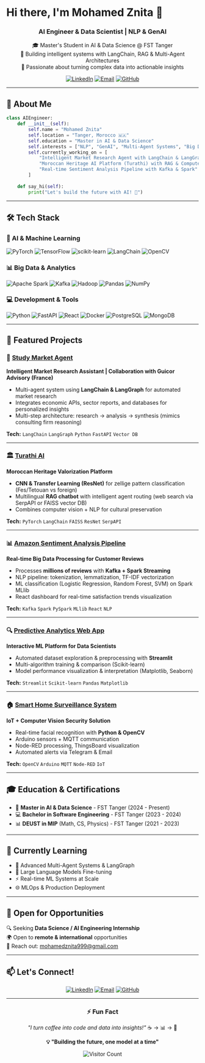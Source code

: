 # Hi there, I'm Mohamed Znita 👋

<div align="center">
  
### AI Engineer & Data Scientist | NLP & GenAI

🎓 Master's Student in AI & Data Science @ FST Tanger  
🤖 Building intelligent systems with LangChain, RAG & Multi-Agent Architectures  
🚀 Passionate about turning complex data into actionable insights

[![LinkedIn](https://img.shields.io/badge/LinkedIn-0077B5?style=for-the-badge&logo=linkedin&logoColor=white)](https://www.linkedin.com/in/mohamed-znita-b665002a6/)
[![Email](https://img.shields.io/badge/Email-D14836?style=for-the-badge&logo=gmail&logoColor=white)](mailto:mohamedznita999@gmail.com)
[![GitHub](https://img.shields.io/badge/GitHub-100000?style=for-the-badge&logo=github&logoColor=white)](https://github.com/znita-mohamed)

</div>

---

## 🎯 About Me

```python
class AIEngineer:
    def __init__(self):
        self.name = "Mohamed Znita"
        self.location = "Tanger, Morocco 🇲🇦"
        self.education = "Master in AI & Data Science"
        self.interests = ["NLP", "GenAI", "Multi-Agent Systems", "Big Data"]
        self.currently_working_on = [
            "Intelligent Market Research Agent with LangChain & LangGraph",
            "Moroccan Heritage AI Platform (Turathi) with RAG & Computer Vision",
            "Real-time Sentiment Analysis Pipeline with Kafka & Spark"
        ]
    
    def say_hi(self):
        print("Let's build the future with AI! 🚀")
```

---

## 🛠️ Tech Stack

### 🤖 AI & Machine Learning
![PyTorch](https://img.shields.io/badge/PyTorch-%23EE4C2C.svg?style=flat&logo=PyTorch&logoColor=white)
![TensorFlow](https://img.shields.io/badge/TensorFlow-%23FF6F00.svg?style=flat&logo=TensorFlow&logoColor=white)
![scikit-learn](https://img.shields.io/badge/scikit--learn-%23F7931E.svg?style=flat&logo=scikit-learn&logoColor=white)
![LangChain](https://img.shields.io/badge/LangChain-121212?style=flat&logo=chainlink&logoColor=white)
![OpenCV](https://img.shields.io/badge/opencv-%23white.svg?style=flat&logo=opencv&logoColor=white)

### 📊 Big Data & Analytics
![Apache Spark](https://img.shields.io/badge/Apache%20Spark-E25A1C?style=flat&logo=apachespark&logoColor=white)
![Kafka](https://img.shields.io/badge/Apache%20Kafka-231F20?style=flat&logo=apachekafka&logoColor=white)
![Hadoop](https://img.shields.io/badge/Hadoop-66CCFF?style=flat&logo=apachehadoop&logoColor=black)
![Pandas](https://img.shields.io/badge/pandas-%23150458.svg?style=flat&logo=pandas&logoColor=white)
![NumPy](https://img.shields.io/badge/numpy-%23013243.svg?style=flat&logo=numpy&logoColor=white)

### 💻 Development & Tools
![Python](https://img.shields.io/badge/python-3670A0?style=flat&logo=python&logoColor=ffdd54)
![FastAPI](https://img.shields.io/badge/FastAPI-005571?style=flat&logo=fastapi)
![React](https://img.shields.io/badge/react-%2320232a.svg?style=flat&logo=react&logoColor=%2361DAFB)
![Docker](https://img.shields.io/badge/docker-%230db7ed.svg?style=flat&logo=docker&logoColor=white)
![PostgreSQL](https://img.shields.io/badge/postgres-%23316192.svg?style=flat&logo=postgresql&logoColor=white)
![MongoDB](https://img.shields.io/badge/MongoDB-%234ea94b.svg?style=flat&logo=mongodb&logoColor=white)

---

## 🚀 Featured Projects

### 🤝 [Study Market Agent](https://github.com/znita-mohamed) 
**Intelligent Market Research Assistant | Collaboration with Guicor Advisory (France)**
- Multi-agent system using **LangChain & LangGraph** for automated market research
- Integrates economic APIs, sector reports, and databases for personalized insights
- Multi-step architecture: research → analysis → synthesis (mimics consulting firm reasoning)

**Tech:** `LangChain` `LangGraph` `Python` `FastAPI` `Vector DB`

---

### 🏛️ [Turathi AI](https://github.com/znita-mohamed)
**Moroccan Heritage Valorization Platform**
- **CNN & Transfer Learning (ResNet)** for zellige pattern classification (Fes/Tetouan vs foreign)
- Multilingual **RAG chatbot** with intelligent agent routing (web search via SerpAPI or FAISS vector DB)
- Combines computer vision + NLP for cultural preservation

**Tech:** `PyTorch` `LangChain` `FAISS` `ResNet` `SerpAPI`

---

### 📊 [Amazon Sentiment Analysis Pipeline](https://github.com/znita-mohamed)
**Real-time Big Data Processing for Customer Reviews**
- Processes **millions of reviews** with **Kafka + Spark Streaming**
- NLP pipeline: tokenization, lemmatization, TF-IDF vectorization
- ML classification (Logistic Regression, Random Forest, SVM) on Spark MLlib
- React dashboard for real-time satisfaction trends visualization

**Tech:** `Kafka` `Spark` `PySpark` `MLlib` `React` `NLP`

---

### 🔍 [Predictive Analytics Web App](https://github.com/znita-mohamed)
**Interactive ML Platform for Data Scientists**
- Automated dataset exploration & preprocessing with **Streamlit**
- Multi-algorithm training & comparison (Scikit-learn)
- Model performance visualization & interpretation (Matplotlib, Seaborn)

**Tech:** `Streamlit` `Scikit-learn` `Pandas` `Matplotlib`

---

### 🏠 [Smart Home Surveillance System](https://github.com/znita-mohamed)
**IoT + Computer Vision Security Solution**
- Real-time facial recognition with **Python & OpenCV**
- Arduino sensors + MQTT communication
- Node-RED processing, ThingsBoard visualization
- Automated alerts via Telegram & Email

**Tech:** `OpenCV` `Arduino` `MQTT` `Node-RED` `IoT`

---

## 🎓 Education & Certifications

- 🎯 **Master in AI & Data Science** - FST Tanger (2024 - Present)
- 💻 **Bachelor in Software Engineering** - FST Tanger (2023 - 2024)
- 📊 **DEUST in MIP** (Math, CS, Physics) - FST Tanger (2021 - 2023)

---

## 🌱 Currently Learning

- 🧠 Advanced Multi-Agent Systems & LangGraph
- 🔬 Large Language Models Fine-tuning
- ⚡ Real-time ML Systems at Scale
- 🌐 MLOps & Production Deployment

---

## 💼 Open for Opportunities

🔍 Seeking **Data Science / AI Engineering Internship**  
🌍 Open to **remote & international** opportunities  
📧 Reach out: [mohamedznita999@gmail.com](mailto:mohamedznita999@gmail.com)

---

## 📫 Let's Connect!

<div align="center">

[![LinkedIn](https://img.shields.io/badge/LinkedIn-Connect-0077B5?style=for-the-badge&logo=linkedin)](https://www.linkedin.com/in/mohamed-znita-b665002a6/)
[![Email](https://img.shields.io/badge/Email-Contact-D14836?style=for-the-badge&logo=gmail&logoColor=white)](mailto:mohamedznita999@gmail.com)
[![GitHub](https://img.shields.io/badge/GitHub-Follow-181717?style=for-the-badge&logo=github)](https://github.com/znita-mohamed)

</div>

---

<div align="center">

### ⚡ Fun Fact
*"I turn coffee into code and data into insights!"* ☕️ → 📊 → 🚀

**💡 "Building the future, one model at a time"**

![Visitor Count](https://komarev.com/ghpvc/?username=znita-mohamed&color=blueviolet&style=flat-square)

</div>
